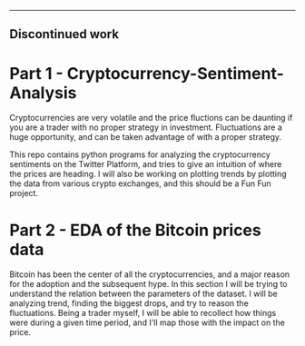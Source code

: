 -------------------
Discontinued work
-------------------

# Part 1 - Cryptocurrency-Sentiment-Analysis
Cryptocurrencies are very volatile and the price fluctions can be daunting if you are a trader with no proper strategy in investment. 
Fluctuations are a huge opportunity, and can be taken advantage of with a proper strategy.

This repo contains python programs for analyzing the cryptocurrency sentiments on the Twitter Platform, and tries to give an intuition of where the prices are heading. I will also be working on plotting trends by plotting the data from various crypto exchanges, and this should be a Fun Fun project.

# Part 2 - EDA of the Bitcoin prices data
Bitcoin has been the center of all the cryptocurrencies, and a major reason for the adoption and the subsequent hype. In this section I will be trying to understand the relation between the parameters of the dataset.
I will be analyzing trend, finding the biggest drops, and try to reason the fluctuations. Being a trader myself, I will be able to recollect how things were during a given time period, and I'll map those with the impact on the price.
